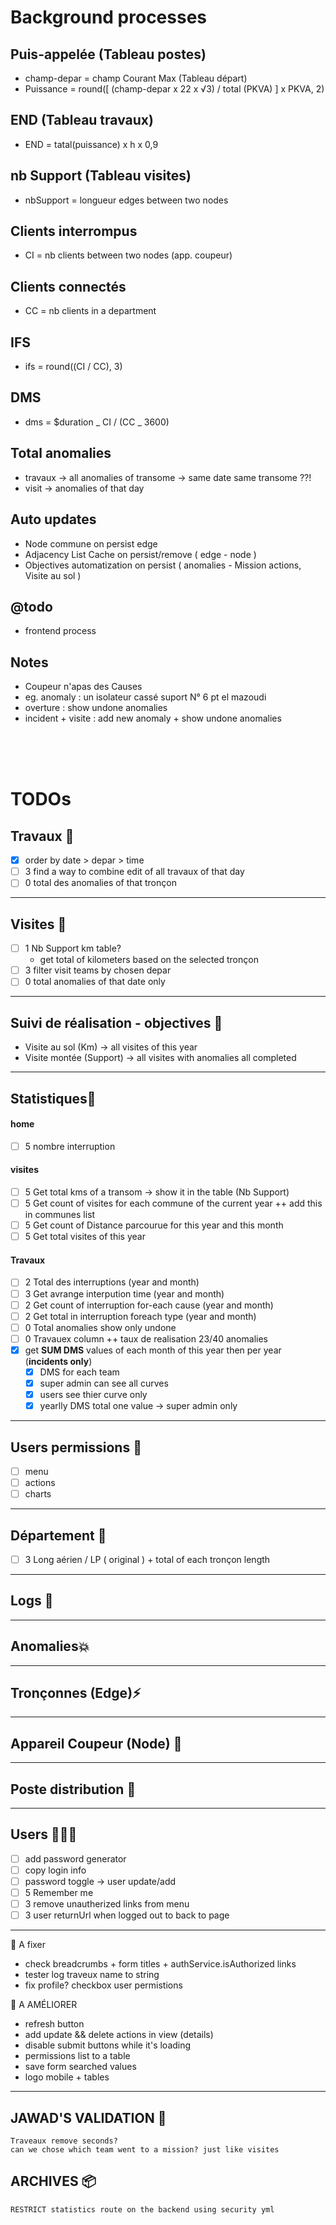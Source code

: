 # Background processes

## Puis-appelée (Tableau postes)

- champ-depar = champ Courant Max (Tableau départ)
- Puissance = round([ (champ-depar x 22 x √3) / total (PKVA) ] x PKVA, 2)

## END (Tableau travaux)

- END = tatal(puissance) x h x 0,9

## nb Support (Tableau visites)

- nbSupport = longueur edges between two nodes

## Clients interrompus

- CI = nb clients between two nodes (app. coupeur)

## Clients connectés

- CC = nb clients in a department

## IFS

- ifs = round((CI / CC), 3)

## DMS

- dms = $duration _ CI / (CC _ 3600)

## Total anomalies

- travaux → all anomalies of transome -> same date same transome ??!
- visit -> anomalies of that day

## Auto updates

- Node commune
  on persist edge
- Adjacency List Cache
  on persist/remove ( edge - node )
- Objectives automatization
  on persist ( anomalies - Mission actions, Visite au sol )

## @todo

- frontend process

## Notes

- Coupeur n'apas des Causes
- eg. anomaly : un isolateur cassé suport N° 6 pt el mazoudi
- overture : show undone anomalies
- incident + visite : add new anomaly + show undone anomalies

<br><br><br>

# TODOs

## Travaux 🔧

- [x] order by date > depar > time
- [ ] 3 find a way to combine edit of all travaux of that day
- [ ] 0 total des anomalies of that tronçon

---

## Visites 🧢

- [ ] 1 Nb Support km table?
  - get total of kilometers based on the selected tronçon
- [ ] 3 filter visit teams by chosen depar
- [ ] 0 total anomalies of that date only

---

## Suivi de réalisation - objectives 🎯

- Visite au sol (Km) -> all visites of this year
- Visite montée (Support) -> all visites with anomalies all completed

---

## Statistiques🧮

#### home

- [ ] 5 nombre interruption

#### visites

- [ ] 5 Get total kms of a transom -> show it in the table (Nb Support)
- [ ] 5 Get count of visites for each commune of the current year ++ add this in communes list
- [ ] 5 Get count of Distance parcourue for this year and this month
- [ ] 5 Get total visites of this year

#### Travaux

- [ ] 2 Total des interruptions (year and month)
- [ ] 3 Get avrange interpution time (year and month)
- [ ] 2 Get count of interruption for-each cause (year and month)
- [ ] 2 Get total in interruption foreach type (year and month)
- [ ] 0 Total anomalies show only undone
- [ ] 0 Travauex column ++ taux de realisation 23/40 anomalies
- [x] get **SUM DMS** values of each month of this year then per year (<strong>incidents only</strong>)
  - [x] DMS for each team
  - [x] super admin can see all curves
  - [x] users see thier curve only
  - [x] yearlly DMS total one value -> super admin only

---

## Users permissions 🔑

- [ ] menu
- [ ] actions
- [ ] charts

---

## Département 📍

- [ ] 3 Long aérien / LP ( original ) + total of each tronçon length

---

## Logs 📣

---

## Anomalies💥

---

## Tronçonnes (Edge)⚡

---

## Appareil Coupeur (Node) 💈

---

## Poste distribution 📮

---

## Users 👷🏻‍♂️

- [ ] add password generator
- [ ] copy login info
- [ ] password toggle -> user update/add
- [ ] 5 Remember me
- [ ] 3 remove unautherized links from menu
- [ ] 3 user returnUrl when logged out to back to page

---

🧵 A fixer

- check breadcrumbs + form titles + authService.isAuthorized links
- tester log traveux name to string
- fix profile? checkbox user permistions

🎁 A AMÉLIORER

- refresh button
- add update && delete actions in view (details)
- disable submit buttons while it's loading
- permissions list to a table
- save form searched values
- logo mobile + tables

---

## JAWAD'S VALIDATION 🚩

```
Traveaux remove seconds?
can we chose which team went to a mission? just like visites
```

## ARCHIVES 📦

```
RESTRICT statistics route on the backend using security yml
```
